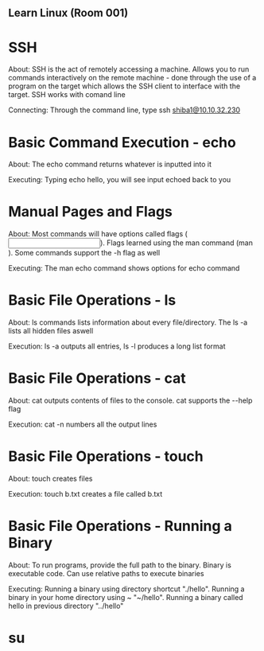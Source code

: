 ## Learn Linux (Room 001)

# SSH

About: SSH is the act of remotely accessing a machine. Allows you to run commands interactively on the remote machine - done through the use of a program on the target which allows the SSH client to interface with the target. SSH works with comand line

Connecting: Through the command line, type ssh shiba1@10.10.32.230

# Basic Command Execution - echo

About: The echo command returns whatever is inputted into it

Executing: Typing echo hello, you will see input echoed back to you

# Manual Pages and Flags

About: Most commands will have options called flags (<command> <flag> <input>). Flags learned using the man command (man <command>). Some commands support the -h flag as well

Executing: The man echo command shows options for echo command

# Basic File Operations - ls

About: ls commands lists information about every file/directory. The ls -a lists all hidden files aswell

Execution: ls -a outputs all entries, ls -l produces a long list format

# Basic File Operations - cat

About: cat outputs contents of files to the console. cat supports the --help flag

Execution: cat -n numbers all the output lines

# Basic File Operations - touch

About: touch creates files

Execution: touch b.txt creates a file called b.txt

# Basic File Operations - Running a Binary

About: To run programs, provide the full path to the binary. Binary is executable code. Can use relative paths to execute binaries

Executing: 
Running a binary using directory shortcut "./hello". 
Running a binary in your home directory using ~ "~/hello". 
Running a binary called hello in previous directory "../hello"

# su



